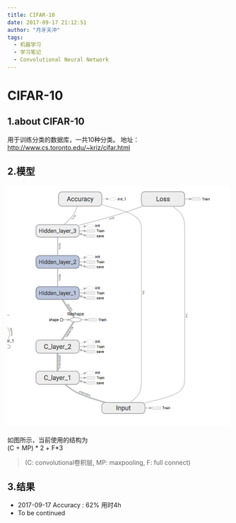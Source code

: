 ```yaml
---
title: CIFAR-10
date: 2017-09-17 21:12:51
author: "月牙天冲"
tags:
  - 机器学习
  - 学习笔记
  - Convolutional Neural Network
---
```



# CIFAR-10
## 1.about CIFAR-10
   用于训练分类的数据库，一共10种分类。
   地址：http://www.cs.toronto.edu/~kriz/cifar.html

## 2.模型
  ![CIFAR-10](CIFAR-10/graph.png)

  如图所示，当前使用的结构为<br>
  (C + MP) * 2 + F*3 <br>
  > (C: convolutional卷积层, MP: maxpooling, F: full connect)

## 3.结果
  * 2017-09-17 Accuracy : 62% 用时4h
  * To be continued
